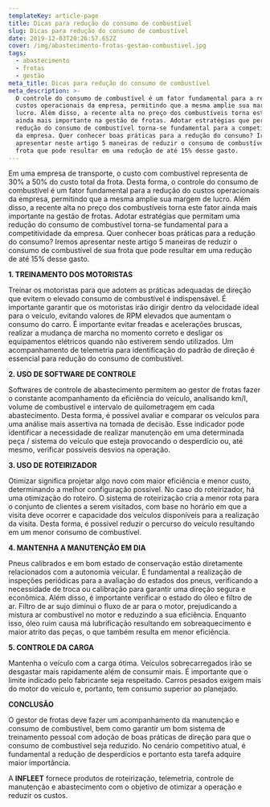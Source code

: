 ```yaml
---
templateKey: article-page
title: Dicas para redução do consumo de combustível
slug: Dicas para redução do consumo de combustível
date: 2019-12-03T20:26:57.652Z
cover: /img/abastecimento-frotas-gestao-combustivel.jpg
tags:
  - abastecimento
  - frotas
  - gestão
meta_title: Dicas para redução do consumo de combustível
meta_description: >-
  O controle do consumo de combustível é um fator fundamental para a redução do
  custos operacionais da empresa, permitindo que a mesma amplie sua margem de
  lucro. Além disso, a recente alta no preço dos combustíveis torna este fator
  ainda mais importante na gestão de frotas. Adotar estratégias que permitam uma
  redução do consumo de combustível torna-se fundamental para a competitividade
  da empresa. Quer conhecer boas práticas para a redução do consumo? Iremos
  apresentar neste artigo 5 maneiras de reduzir o consumo de combustível de sua
  frota que pode resultar em uma redução de até 15% desse gasto.
---
```

Em uma empresa de transporte, o custo com combustível representa de 30% a 50% do custo total da frota. Desta forma, o controle do consumo de combustível é um fator fundamental para a redução do custos operacionais da empresa, permitindo que a mesma amplie sua margem de lucro. Além disso, a recente alta no preço dos combustíveis torna este fator ainda mais importante na gestão de frotas. Adotar estratégias que permitam uma redução do consumo de combustível torna-se fundamental para a competitividade da empresa. Quer conhecer boas práticas para a redução do consumo? Iremos apresentar neste artigo 5 maneiras de reduzir o consumo de combustível de sua frota que pode resultar em uma redução de até 15% desse gasto.



**1. TREINAMENTO DOS MOTORISTAS**

Treinar os motoristas para que adotem as práticas adequadas de direção que evitem o elevado consumo de combustível é indispensável. É importante garantir que os motoristas irão dirigir dentro da velocidade ideal para o veículo, evitando valores de RPM elevados que aumentam o consumo do carro. É importante evitar freadas e acelerações bruscas, realizar a mudança de marcha no momento correto e desligar os equipamentos elétricos quando não estiverem sendo utilizados. Um acompanhamento de telemetria para identificação do padrão de direção é essencial para redução do consumo de combustível.



**2. USO DE SOFTWARE DE CONTROLE**

Softwares de controle de abastecimento permitem ao gestor de frotas fazer o constante acompanhamento da eficiência do veículo, analisando km/l, volume de combustível e intervalo de quilometragem em cada abastecimento. Desta forma, é possível avaliar e comparar os veículos para uma análise mais assertiva na tomada de decisão. Esse indicador pode identificar a necessidade de realizar manutenção em uma determinada peça / sistema do veículo que esteja provocando o desperdício ou, até mesmo, verificar possíveis desvios na operação.



**3. USO DE ROTEIRIZADOR**

Otimizar significa projetar algo novo com maior eficiência e menor custo, determinando a melhor configuração possível. No caso do roteirizador, há uma otimização do roteiro. O sistema de roteirização cria a menor rota para o conjunto de clientes a serem visitados, com base no horário em que a visita deve ocorrer e capacidade dos veículos disponíveis para a realização da visita. Desta forma, é possível reduzir o percurso do veículo resultando em um menor consumo de combustível.



**4. MANTENHA A MANUTENÇÃO EM DIA**

Pneus calibrados e em bom estado de conservação estão diretamente relacionados com a autonomia veicular. É fundamental a realização de inspeções periódicas para a avaliação do estados dos pneus, verificando a necessidade de troca ou calibração para garantir uma direção segura e econômica. Além disso, é importante verificar o estado do óleo e filtro de ar. Filtro de ar sujo diminui o fluxo de ar para o motor, prejudicando a mistura ar combustível no motor e reduzindo a sua eficiência. Enquanto isso, óleo ruim causa má lubrificação resultando em sobreaquecimento e maior atrito das peças, o que também resulta em menor eficiência.



**5. CONTROLE DA CARGA**

Mantenha o veículo com a carga ótima. Veículos sobrecarregados irão se desgastar mais rapidamente além de consumir mais. É importante que o limite indicado pelo fabricante seja respeitado. Carros pesados exigem mais do motor do veículo e, portanto, tem consumo superior ao planejado.



**CONCLUSÃO**

O gestor de frotas deve fazer um acompanhamento da manutenção e consumo de combustível, bem como garantir um bom sistema de treinamento pessoal com adoção de boas práticas de direção para que o consumo de combustível seja reduzido. No cenário competitivo atual, é fundamental a redução de desperdícios e portanto esta tarefa adquire maior importância.

A **INFLEET** fornece produtos de roteirização, telemetria, controle de manutenção e abastecimento com o objetivo de otimizar a operação e reduzir os custos.
